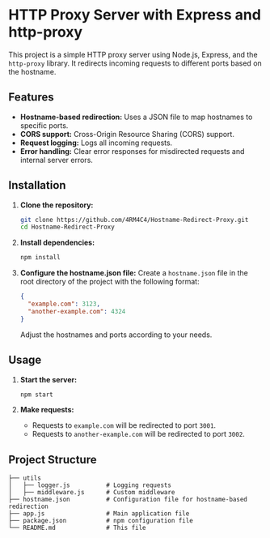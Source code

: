 # HTTP Proxy Server with Express and http-proxy

This project is a simple HTTP proxy server using Node.js, Express, and the `http-proxy` library. It redirects incoming requests to different ports based on the hostname.

## Features

- **Hostname-based redirection:** Uses a JSON file to map hostnames to specific ports.
- **CORS support:** Cross-Origin Resource Sharing (CORS) support.
- **Request logging:** Logs all incoming requests.
- **Error handling:** Clear error responses for misdirected requests and internal server errors.

## Installation

1. **Clone the repository:**
    ```bash
    git clone https://github.com/4RM4C4/Hostname-Redirect-Proxy.git
    cd Hostname-Redirect-Proxy
    ```

2. **Install dependencies:**
    ```bash
    npm install
    ```

3. **Configure the hostname.json file:**
    Create a `hostname.json` file in the root directory of the project with the following format:
    ```json
    {
      "example.com": 3123,
      "another-example.com": 4324
    }
    ```
    Adjust the hostnames and ports according to your needs.

## Usage

1. **Start the server:**
    ```bash
    npm start
    ```

2. **Make requests:**
    - Requests to `example.com` will be redirected to port `3001`.
    - Requests to `another-example.com` will be redirected to port `3002`.

## Project Structure

```plaintext
├── utils
│   ├── logger.js          # Logging requests
│   ├── middleware.js      # Custom middleware
├── hostname.json          # Configuration file for hostname-based redirection
├── app.js                 # Main application file
├── package.json           # npm configuration file
└── README.md              # This file
